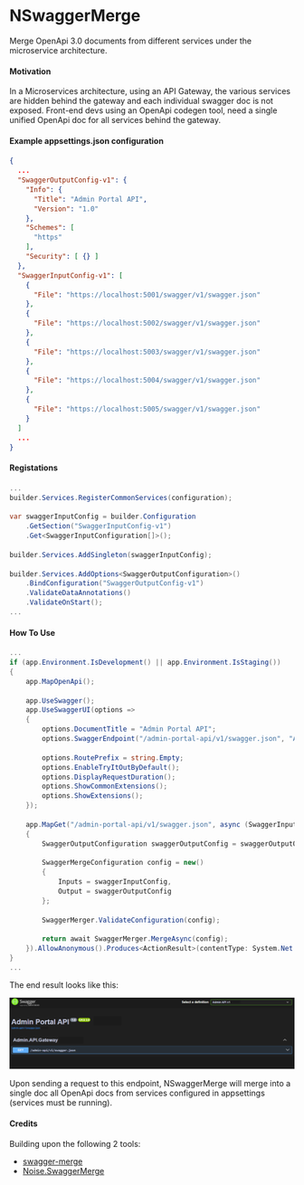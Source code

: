 # NSwaggerMerge
Merge OpenApi 3.0 documents from different services under the microservice architecture.

#### Motivation

In a Microservices architecture, using an API Gateway, the various services are hidden behind the gateway and each individual swagger doc is not exposed.
Front-end devs using an OpenApi codegen tool, need a single unified OpenApi doc for all services behind the gateway.

#### Example appsettings.json configuration

```json
{
  ...
  "SwaggerOutputConfig-v1": {
    "Info": {
      "Title": "Admin Portal API",
      "Version": "1.0"
    },
    "Schemes": [
      "https"
    ],
    "Security": [ {} ]
  },
  "SwaggerInputConfig-v1": [
    {
      "File": "https://localhost:5001/swagger/v1/swagger.json"
    },
    {
      "File": "https://localhost:5002/swagger/v1/swagger.json"
    },
    {
      "File": "https://localhost:5003/swagger/v1/swagger.json"
    },
    {
      "File": "https://localhost:5004/swagger/v1/swagger.json"
    },
    {
      "File": "https://localhost:5005/swagger/v1/swagger.json"
    }
  ]
  ...
}
```

#### Registations

```cs
...
builder.Services.RegisterCommonServices(configuration);

var swaggerInputConfig = builder.Configuration
    .GetSection("SwaggerInputConfig-v1")
    .Get<SwaggerInputConfiguration[]>();

builder.Services.AddSingleton(swaggerInputConfig);

builder.Services.AddOptions<SwaggerOutputConfiguration>()
    .BindConfiguration("SwaggerOutputConfig-v1")
    .ValidateDataAnnotations()
    .ValidateOnStart();
...
```

#### How To Use

```cs
...
if (app.Environment.IsDevelopment() || app.Environment.IsStaging())
{
    app.MapOpenApi();

    app.UseSwagger();
    app.UseSwaggerUI(options =>
    {
        options.DocumentTitle = "Admin Portal API";
        options.SwaggerEndpoint("/admin-portal-api/v1/swagger.json", "Admin Portal API v1");

        options.RoutePrefix = string.Empty;
        options.EnableTryItOutByDefault();
        options.DisplayRequestDuration();
        options.ShowCommonExtensions();
        options.ShowExtensions();
    });

    app.MapGet("/admin-portal-api/v1/swagger.json", async (SwaggerInputConfiguration[] swaggerInputConfig, IOptions<SwaggerOutputConfiguration> swaggerOutputOptions) =>
    {
        SwaggerOutputConfiguration swaggerOutputConfig = swaggerOutputOptions.Value;

        SwaggerMergeConfiguration config = new()
        {
            Inputs = swaggerInputConfig,
            Output = swaggerOutputConfig
        };

        SwaggerMerger.ValidateConfiguration(config);

        return await SwaggerMerger.MergeAsync(config);
    }).AllowAnonymous().Produces<ActionResult>(contentType: System.Net.Mime.MediaTypeNames.Application.Json);
}
...
```

The end result looks like this:

![alt text](image.png)

Upon sending a request to this endpoint, NSwaggerMerge will merge into a single doc all OpenApi docs from services configured in appsettings (services must be running).

#### Credits

Building upon the following 2 tools:

* [swagger-merge](https://github.com/jamesmcroft/swagger-merge)
* [Noise.SwaggerMerge](https://github.com/vtbmusic/Noise.SwaggerMerge)
